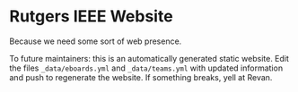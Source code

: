 # Rutgers IEEE Website

Because we need some sort of web presence.

To future maintainers: this is an automatically generated static website.
Edit the files `_data/eboards.yml` and `_data/teams.yml` with updated information and push to regenerate the website.
If something breaks, yell at Revan.

